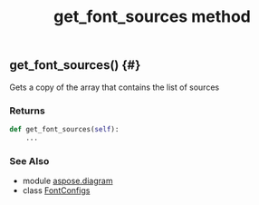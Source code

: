 ﻿---
title: get_font_sources method
second_title: Aspose.Diagram for Python via .NET API References
description: 
type: docs
weight: 20
url: /python-net/aspose.diagram/fontconfigs/get_font_sources/
is_root: false
---

## get_font_sources() {#}

Gets a copy of the array that contains the list of sources

### Returns 





```python
def get_font_sources(self):
    ...
```





### See Also
* module [aspose.diagram](../../)
* class [FontConfigs](/diagram/python-net/aspose.diagram/fontconfigs)
